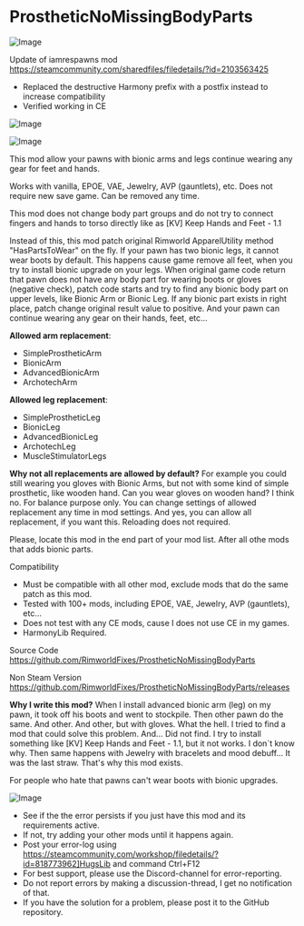 # ProstheticNoMissingBodyParts

![Image](https://i.imgur.com/buuPQel.png)

Update of iamrespawns mod
https://steamcommunity.com/sharedfiles/filedetails/?id=2103563425

- Replaced the destructive Harmony prefix with a postfix instead to increase compatibility
- Verified working in CE

![Image](https://i.imgur.com/pufA0kM.png)

	
![Image](https://i.imgur.com/Z4GOv8H.png)

This mod allow your pawns with bionic arms and legs continue wearing any gear for feet and hands.

Works with vanilla, EPOE, VAE, Jewelry, AVP (gauntlets), etc. Does not require new save game. Can be removed any time.

This mod does not change body part groups and do not try to connect fingers and hands to torso directly like as [KV] Keep Hands and Feet - 1.1

Instead of this, this mod patch original Rimworld ApparelUtility method "HasPartsToWear" on the fly. 
If your pawn has two bionic legs, it cannot wear boots by default. This happens cause game remove all feet, when you try to install bionic upgrade on your legs.
When original game code return that pawn does not have any body part for wearing boots or gloves (negative check), patch code starts and try to find any bionic body part on upper levels, like Bionic Arm or Bionic Leg. 
If any bionic part exists in right place, patch change original result value to positive. And your pawn can continue wearing any gear on their hands, feet, etc...

**Allowed arm replacement**:
- SimpleProstheticArm
- BionicArm
- AdvancedBionicArm
- ArchotechArm

**Allowed leg replacement**:
- SimpleProstheticLeg
- BionicLeg
- AdvancedBionicLeg
- ArchotechLeg
- MuscleStimulatorLegs

**Why not all replacements are allowed by default?**
For example you could still wearing you gloves with Bionic Arms, but not with some kind of simple prosthetic, like wooden hand. Can you wear gloves on wooden hand? I think no. For balance purpose only. You can change settings of allowed replacement any time in mod settings. And yes, you can allow all replacement, if you want this. Reloading does not required.

Please, locate this mod in the end part of your mod list. After all othe mods that adds bionic parts.

Compatibility
- Must be compatible with all other mod, exclude mods that do the same patch as this mod.
- Tested with 100+ mods, including EPOE, VAE, Jewelry, AVP (gauntlets), etc... 
- Does not test with any CE mods, cause I does not use CE in my games.
- HarmonyLib Required.

Source Code
https://github.com/RimworldFixes/ProstheticNoMissingBodyParts

Non Steam Version
https://github.com/RimworldFixes/ProstheticNoMissingBodyParts/releases

**Why I write this mod?**
When I install advanced bionic arm (leg) on my pawn, it took off his boots and went to stockpile. Then other pawn do the same. And other. And other, but with gloves. What the hell. I tried to find a mod that could solve this problem. And... Did not find. I try to install something like [KV] Keep Hands and Feet - 1.1, but it not works. I don`t know why.
Then same happens with Jewelry with bracelets and mood debuff... It was the last straw. That's why this mod exists.

For people who hate that pawns can't wear boots with bionic upgrades.

![Image](https://i.imgur.com/PwoNOj4.png)



-  See if the the error persists if you just have this mod and its requirements active.
-  If not, try adding your other mods until it happens again.
-  Post your error-log using https://steamcommunity.com/workshop/filedetails/?id=818773962]HugsLib and command Ctrl+F12
-  For best support, please use the Discord-channel for error-reporting.
-  Do not report errors by making a discussion-thread, I get no notification of that.
-  If you have the solution for a problem, please post it to the GitHub repository.


